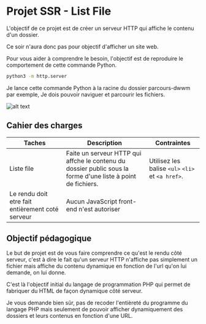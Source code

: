 # Projet SSR - List File

L'objectif de ce projet est de créer un serveur HTTP qui affiche le contenu d'un dossier. 

Ce soir n'aura donc pas pour objectif d'afficher un site web.

Pour vous aider à comprendre le besoin, l'objectif est de reproduire le comportement de cette commande Python.

```bash
python3 -m http.server
```

Je lance cette commande Python à la racine du dossier parcours-dwwm par exemple, Je dois pouvoir naviguer et parcourir les fichiers.

![alt text](image.png)

## Cahier des charges

|Taches|Description|Contraintes|
|-|-|-|
|Liste file| Faite un serveur HTTP qui affche le contenu du dossier public sous la forme d'une liste à point de fichiers.|Utilisez les balise `<ul>` `<li>` et `<a href>`.|
| Le rendu doit etre fait entièrement coté serveur| Aucun JavaScript front-end n'est autoriser|

## Objectif pédagogique

Le but de projet est de vous faire comprendre ce qu'est le rendu côté serveur, c'est à dire le fait qu'un serveur HTTP n'affiche pas simplement un fichier mais affiche du contenu dynamique en fonction de l'url qu'on lui demande, on lui donne.

C'est là l'objectif initial du langage de programmation PHP qui permet de fabriquer du HTML de façon dynamique côté serveur.

Je vous demande bien sûr, pas de recoder l'entièreté du programme du langage PHP mais seulement de pouvoir afficher dynamiquement des dossiers et leurs contenus en fonction d'une URL.
